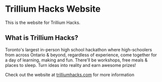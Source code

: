 # Trillium Hacks Website

This is the website for Trillium Hacks.

## What is Trillium Hacks?

Toronto's largest in-person high school hackathon where high-schoolers from across Ontario & beyond, regardless of experience, come together for a day of learning, making and fun. There'll be workshops, free meals & places to sleep. Turn ideas into reality and earn awesome prizes!

Check out the website at [trilliumhacks.com](https://trilliumhacks.com) for more information
